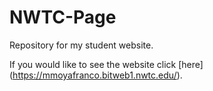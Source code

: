 # NWTC-Page
Repository for my student website.

If you would like to see the website click [here] (https://mmoyafranco.bitweb1.nwtc.edu/).

